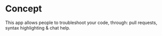 # Concept

This app allows people to troubleshoot your code, through: pull requests, syntax highlighting & chat help.

 
